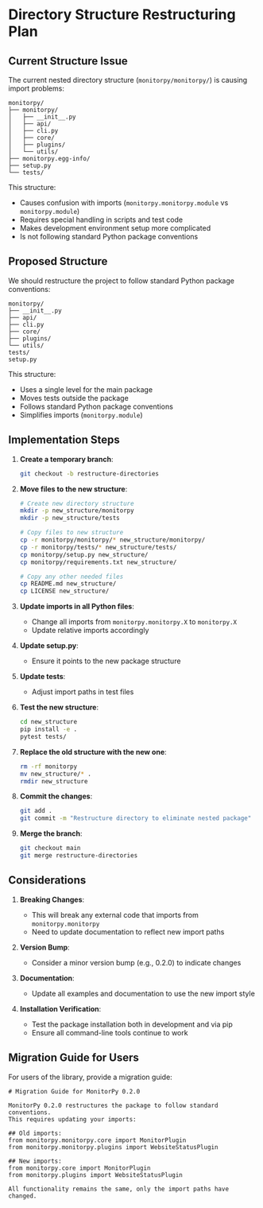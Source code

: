 # Directory Structure Restructuring Plan

## Current Structure Issue

The current nested directory structure (`monitorpy/monitorpy/`) is causing import problems:

```
monitorpy/
├── monitorpy/
│   ├── __init__.py
│   ├── api/
│   ├── cli.py
│   ├── core/
│   ├── plugins/
│   └── utils/
├── monitorpy.egg-info/
├── setup.py
└── tests/
```

This structure:
- Causes confusion with imports (`monitorpy.monitorpy.module` vs `monitorpy.module`)
- Requires special handling in scripts and test code
- Makes development environment setup more complicated
- Is not following standard Python package conventions

## Proposed Structure

We should restructure the project to follow standard Python package conventions:

```
monitorpy/
├── __init__.py
├── api/
├── cli.py
├── core/
├── plugins/
└── utils/
tests/
setup.py
```

This structure:
- Uses a single level for the main package
- Moves tests outside the package
- Follows standard Python package conventions
- Simplifies imports (`monitorpy.module`)

## Implementation Steps

1. **Create a temporary branch**:
   ```bash
   git checkout -b restructure-directories
   ```

2. **Move files to the new structure**:
   ```bash
   # Create new directory structure
   mkdir -p new_structure/monitorpy
   mkdir -p new_structure/tests
   
   # Copy files to new structure
   cp -r monitorpy/monitorpy/* new_structure/monitorpy/
   cp -r monitorpy/tests/* new_structure/tests/
   cp monitorpy/setup.py new_structure/
   cp monitorpy/requirements.txt new_structure/
   
   # Copy any other needed files
   cp README.md new_structure/
   cp LICENSE new_structure/
   ```

3. **Update imports in all Python files**:
   - Change all imports from `monitorpy.monitorpy.X` to `monitorpy.X`
   - Update relative imports accordingly

4. **Update setup.py**:
   - Ensure it points to the new package structure

5. **Update tests**:
   - Adjust import paths in test files

6. **Test the new structure**:
   ```bash
   cd new_structure
   pip install -e .
   pytest tests/
   ```

7. **Replace the old structure with the new one**:
   ```bash
   rm -rf monitorpy
   mv new_structure/* .
   rmdir new_structure
   ```

8. **Commit the changes**:
   ```bash
   git add .
   git commit -m "Restructure directory to eliminate nested package"
   ```

9. **Merge the branch**:
   ```bash
   git checkout main
   git merge restructure-directories
   ```

## Considerations

1. **Breaking Changes**:
   - This will break any external code that imports from `monitorpy.monitorpy`
   - Need to update documentation to reflect new import paths

2. **Version Bump**:
   - Consider a minor version bump (e.g., 0.2.0) to indicate changes

3. **Documentation**:
   - Update all examples and documentation to use the new import style

4. **Installation Verification**:
   - Test the package installation both in development and via pip
   - Ensure all command-line tools continue to work

## Migration Guide for Users

For users of the library, provide a migration guide:

```
# Migration Guide for MonitorPy 0.2.0

MonitorPy 0.2.0 restructures the package to follow standard conventions.
This requires updating your imports:

## Old imports:
from monitorpy.monitorpy.core import MonitorPlugin
from monitorpy.monitorpy.plugins import WebsiteStatusPlugin

## New imports:
from monitorpy.core import MonitorPlugin
from monitorpy.plugins import WebsiteStatusPlugin

All functionality remains the same, only the import paths have changed.
```